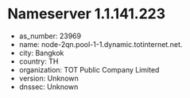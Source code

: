 # Nameserver 1.1.141.223

* as_number: 23969
* name: node-2qn.pool-1-1.dynamic.totinternet.net.
* city: Bangkok
* country: TH
* organization: TOT Public Company Limited
* version: Unknown
* dnssec: Unknown
